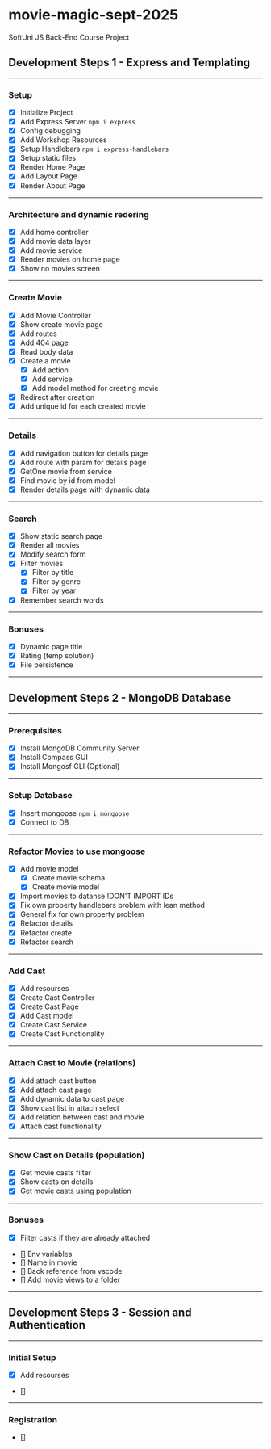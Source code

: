 # movie-magic-sept-2025
SoftUni JS Back-End Course Project

## Development Steps 1 - Express and Templating
---
### Setup
- [x] Initialize Project
- [x] Add Express Server  `npm i express`
- [x] Config debugging
- [x] Add Workshop Resources
- [x] Setup Handlebars `npm i express-handlebars`
- [x] Setup static files
- [x]  Render Home Page
- [x] Add Layout Page 
- [x] Render About Page
---
### Architecture and dynamic redering
- [x] Add home controller
- [x] Add movie data layer
- [x] Add movie service
- [x] Render movies on home page
- [x] Show no movies screen
---
### Create Movie
- [x] Add Movie Controller
- [x] Show create movie page
- [x] Add routes 
- [x] Add 404 page
- [x] Read body data
- [x] Create a movie
  - [x] Add action
  - [x] Add service
  - [x] Add model method for creating movie
- [x] Redirect after creation
- [x] Add unique id for each created movie
---
### Details
- [x] Add navigation button for details page
- [x] Add route with param for details page
- [x] GetOne movie from service
- [x] Find movie by id from model
- [x] Render details page with dynamic data
---
### Search
- [x] Show static search page
- [x] Render all movies
- [x] Modify search form
- [x] Filter movies
   - [x] Filter by title
   - [x] Filter by genre
   - [x] Filter by year
- [x] Remember search words
---
### Bonuses
- [x] Dynamic page title
- [x] Rating (temp solution)
- [x] File persistence
---
## Development Steps 2 - MongoDB Database
---
### Prerequisites
- [x] Install MongoDB Community Server
- [x] Install Compass GUI
- [x] Install Mongosf GLI (Optional)
---
### Setup Database
- [x] Insert mongoose `npm i mongoose`
- [x] Connect to DB 
---
### Refactor Movies to use mongoose
- [x] Add movie model
   - [x] Create movie schema
   - [x] Create movie model
- [x] Import movies to datanse  !DON'T IMPORT IDs
- [x] Fix own property handlebars problem with lean method
- [x] General fix for own property problem
- [x] Refactor details
- [x] Refactor create
- [x] Refactor search
---
### Add Cast
- [x] Add resourses
- [x] Create Cast Controller
- [x] Create Cast Page
- [x] Add Cast model
- [x] Create Cast Service
- [x] Create Cast Functionality
--- 
### Attach Cast to Movie (relations)
- [x] Add attach cast button
- [x] Add attach cast page
- [x] Add dynamic data to cast page
- [x] Show cast list in attach select
- [x] Add relation between cast and movie
- [x] Attach cast functionality
---
### Show Cast on Details (population)
- [x] Get movie casts filter
- [x] Show casts on details
- [x] Get movie casts using population
---
### Bonuses
- [x] Filter casts if they are already attached
- [] Env variables
- [] Name in movie
- [] Back reference from vscode
- [] Add movie views to a folder
---
## Development Steps 3 - Session and Authentication
---
### Initial Setup
- [x] Add resourses
- []
---
### Registration
- []
